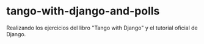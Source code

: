 # tango-with-django-and-polls

Realizando los ejercicios del libro "Tango with Django" y el tutorial oficial de Django.
